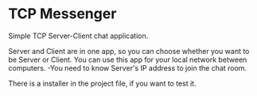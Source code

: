 # TCP Messenger
 Simple TCP Server-Client chat application. 
 
 Server and Client are in one app, so you can choose whether you want to be Server or Client.
 You can use this app for your local network between computers.
 -You need to know Server's IP address to join the chat room.
 
 There is a installer in the project file, if you want to test it.
